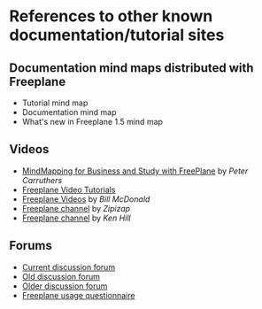 <!-- toc -->

# References to other known documentation/tutorial sites

## Documentation mind maps distributed with Freeplane
* Tutorial mind map
* Documentation mind map
* What's new in Freeplane 1.5 mind map

## Videos
* [MindMapping for Business and Study with FreePlane](https://www.youtube.com/watch?v=nCfGAuHJk0s) by _Peter Carruthers_
* [Freeplane Video Tutorials](https://www.youtube.com/channel/UCh5L_Fyyymhf6X6TnzAMbsg)
* [Freeplane Videos](https://www.youtube.com/playlist?list=PLhOm7F0YJUlzSA1nUts_3DvFbkEddMoyW) by _Bill McDonald_ 
* [Freeplane channel](https://www.youtube.com/channel/UCE39SdNgftWlSDJQQnwxz1g) by _Zipizap_
* [Freeplane channel](https://www.youtube.com/playlist?list=PLIyXLRsF5Cdb09v2b4FkA6Ux_Nf6B2I-a) by _Ken Hill_

## Forums
* [Current discussion forum](https://github.com/freeplane/freeplane/discussions)
* [Old discussion forum](https://sourceforge.net/p/freeplane/discussion/758437) 
* [Older discussion forum](http://www.freeplane.org/forum2012/viewforum.php?f=1)
* [Freeplane usage questionnaire](https://sourceforge.net/p/freeplane/discussion/758437/thread/5af6fd05/)
